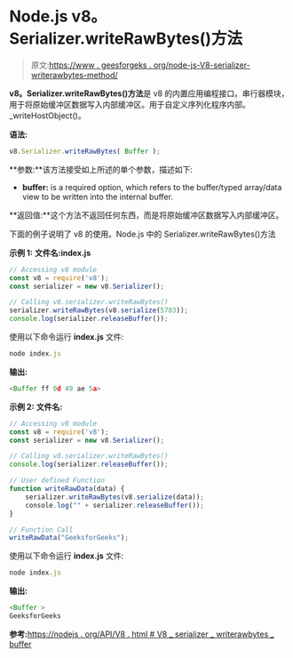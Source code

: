 # Node.js v8。Serializer.writeRawBytes()方法

> 原文:[https://www . geesforgeks . org/node-js-V8-serializer-writerawbytes-method/](https://www.geeksforgeeks.org/node-js-v8-serializer-writerawbytes-method/)

**v8。Serializer.writeRawBytes()方法**是 v8 的内置应用编程接口。串行器模块，用于将原始缓冲区数据写入内部缓冲区。用于自定义序列化程序内部。_writeHostObject()。

**语法:**

```js
v8.Serializer.writeRawBytes( Buffer );
```

**参数:**该方法接受如上所述的单个参数，描述如下:

*   **buffer:** is a required option, which refers to the buffer/typed array/data view to be written into the internal buffer.

**返回值:**这个方法不返回任何东西，而是将原始缓冲区数据写入内部缓冲区。

下面的例子说明了 v8 的使用。Node.js 中的 Serializer.writeRawBytes()方法

**示例 1:** **文件名:index.js**

```js
// Accessing v8 module
const v8 = require('v8');
const serializer = new v8.Serializer();

// Calling v8.serializer.writeRawBytes() 
serializer.writeRawBytes(v8.serialize(5783));
console.log(serializer.releaseBuffer());
```

使用以下命令运行 **index.js** 文件:

```js
node index.js
```

**输出:**

```js
<Buffer ff 0d 49 ae 5a>

```

**示例 2:** **文件名:**

```js
// Accessing v8 module
const v8 = require('v8');
const serializer = new v8.Serializer();

// Calling v8.serializer.writeRawBytes() 
console.log(serializer.releaseBuffer());

// User defined Function
function writeRawData(data) {
    serializer.writeRawBytes(v8.serialize(data));
    console.log("" + serializer.releaseBuffer());
}

// Function Call
writeRawData("GeeksforGeeks");
```

使用以下命令运行 **index.js** 文件:

```js
node index.js
```

**输出:**

```js
<Buffer >
GeeksforGeeks
```

**参考:**[https://nodejs . org/API/V8 . html # V8 _ serializer _ writerawbytes _ buffer](https://nodejs.org/api/v8.html#v8_serializer_writerawbytes_buffer)